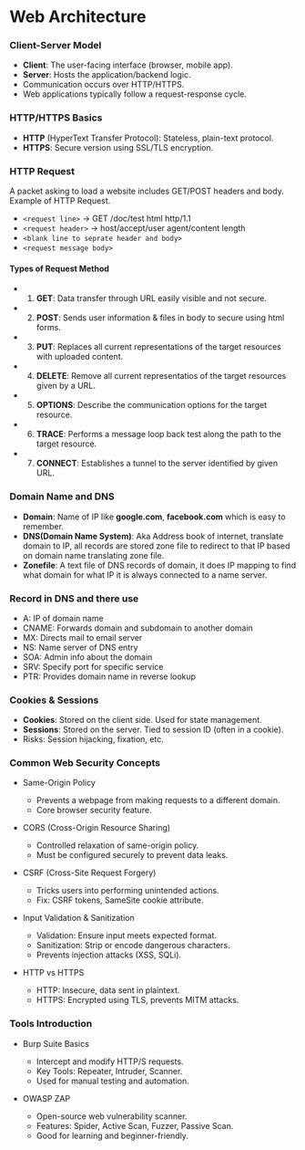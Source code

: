 # Web Architecture
### Client-Server Model
- **Client**: The user-facing interface (browser, mobile app).
- **Server**: Hosts the application/backend logic.
- Communication occurs over HTTP/HTTPS.
- Web applications typically follow a request-response cycle.

### HTTP/HTTPS Basics
- **HTTP** (HyperText Transfer Protocol): Stateless, plain-text protocol.
- **HTTPS**: Secure version using SSL/TLS encryption.

### HTTP Request
A packet asking to load a website includes GET/POST headers and body. Example of HTTP Request.
- `<request line>` -> GET /doc/test html http/1.1
- `<request header>` -> host/accept/user agent/content length
- `<blank line to seprate header and body>`
- `<request message body>`

#### Types of Request Method
- 1. **GET**: Data transfer through URL easily visible and not secure.
- 2. **POST**: Sends user information & files in body to secure using html forms.
- 3. **PUT**: Replaces all current representations of the target resources with uploaded content.
- 4. **DELETE**: Remove all current representatios of the target resources given by a URL.
- 5. **OPTIONS**: Describe the communication options for the target resource.
- 6. **TRACE**: Performs a message loop back test along the path to the target resource.
- 7. **CONNECT**: Establishes a tunnel to the server identified by given URL.

### Domain Name and DNS
- **Domain**: Name of IP like **google.com**, **facebook.com** which is easy to remember.
- **DNS(Domain Name System)**: Aka Address book of internet, translate domain to IP, all records are stored zone file to redirect to that IP based on domain name translating zone file.
- **Zonefile**: A text file of DNS records of domain, it does IP mapping to find what domain for what IP it is always connected to a name server.

### Record in DNS and there use
- A: IP of domain name
- CNAME: Forwards domain and subdomain to another domain
- MX: Directs mail to email server
- NS: Name server of DNS entry
- SOA: Admin info about the domain
- SRV: Specify port for specific service
- PTR: Provides domain name in reverse lookup

  
### Cookies & Sessions
- **Cookies**: Stored on the client side. Used for state management.
- **Sessions**: Stored on the server. Tied to session ID (often in a cookie).
- Risks: Session hijacking, fixation, etc.

### Common Web Security Concepts
- Same-Origin Policy
    - Prevents a webpage from making requests to a different domain.
    - Core browser security feature.

- CORS (Cross-Origin Resource Sharing)

    - Controlled relaxation of same-origin policy.
    - Must be configured securely to prevent data leaks.

- CSRF (Cross-Site Request Forgery)
    - Tricks users into performing unintended actions.
    - Fix: CSRF tokens, SameSite cookie attribute.

- Input Validation & Sanitization
    - Validation: Ensure input meets expected format.
    - Sanitization: Strip or encode dangerous characters.
    - Prevents injection attacks (XSS, SQLi).

- HTTP vs HTTPS
    - HTTP: Insecure, data sent in plaintext.
    - HTTPS: Encrypted using TLS, prevents MITM attacks.

### Tools Introduction
- Burp Suite Basics
    - Intercept and modify HTTP/S requests.
    - Key Tools: Repeater, Intruder, Scanner.
    - Used for manual testing and automation.

- OWASP ZAP
    - Open-source web vulnerability scanner.
    - Features: Spider, Active Scan, Fuzzer, Passive Scan.
    - Good for learning and beginner-friendly.
